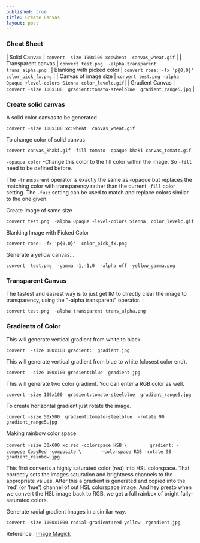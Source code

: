 ```yaml
---
published: true
title: Create Canvas
layout: post
---
```

### Cheat Sheet

| Solid Canvas | `convert -size 100x100 xc:wheat  canvas_wheat.gif` |
| Transparent canvas | `convert test.png  -alpha transparent trans_alpha.png` |
| Blanking with picked color | `convert rose: -fx 'p{0,0}'  color_pick_fx.png` |
| Canvas of image size | `convert test.png -alpha Opaque +level-colors Sienna color_levelc.gif`|
| Gradient Canvas | `convert -size 100x100  gradient:tomato-steelblue  gradient_range5.jpg` |

### Create solid canvas

A solid color canvas to be generated

`convert -size 100x100 xc:wheat  canvas_wheat.gif`

To change color of solid canvas

`convert canvas_khaki.gif -fill tomato -opaque khaki canvas_tomato.gif`

`-opaque color` -Change this color to the fill color within the image. So `-fill` need to be defined before.

The `-transparent` operator is exactly the same as -opaque but replaces the matching color with transparency rather than the current `-fill` color setting. 
The `-fuzz` setting can be used to match and replace colors similar to the one given.

Create Image of same size

`convert test.png  -alpha Opaque +level-colors Sienna  color_levelc.gif`

Blanking Image with Picked Color

`convert rose: -fx 'p{0,0}'  color_pick_fx.png`

Generate a yellow canvas...

`convert  test.png  -gamma -1,-1,0  -alpha off  yellow_gamma.png`

### Transparent Canvas

The fastest and easiest way is to just get IM to directly clear the image to transparency, using the "-alpha transparent" operator.

`convert test.png  -alpha transparent trans_alpha.png`

### Gradients of Color

This will generate vertical gradient from white to black.

`convert  -size 100x100 gradient:  gradient.jpg`

This will generate vertical gradient from blue to white (closest color end).

`convert  -size 100x100 gradient:blue  gradient.jpg`

This will generate two color gradient. You can enter a RGB color as well. 

`convert -size 100x100  gradient:tomato-steelblue  gradient_range5.jpg`

To create horizontal gradient just rotate the image.

`convert -size 50x500  gradient:tomato-steelblue  -rotate 90 gradient_range5.jpg`

Making rainbow color space

`convert -size 30x600 xc:red -colorspace HSB \`
`        gradient: -compose CopyRed -composite \`
`       -colorspace RGB -rotate 90  gradient_rainbow.jpg`

This first converts a highly saturated color (_red_) into HSL colorspace. That correctly sets the images saturation and brightness channels to the appropriate values. After this a gradient is generated and copied into the 'red' (or 'hue') channel of out HSL colorspace image. And hey presto when we convert the HSL image back to RGB, we get a full rainbox of bright fully-saturated colors.

Generate radial gradient images in a similar way.

`convert -size 1000x1000 radial-gradient:red-yellow  rgradient.jpg`

Reference :
[Image Magick](http://www.imagemagick.org/Usage/canvas/)




